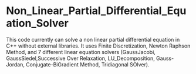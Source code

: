 # Non_Linear_Partial_Differential_Equation_Solver
This code currently can solve a non linear partial differential equation in C++ without external libraries. It uses Finite Discretization, Newton Raphson Method, and 7 different linear equation solvers (GaussJacobi, GaussSiedel,Successive Over Relaxation, LU_Decomposition, Gauss-Jordan, Conjugate-BiGradient Method, Tridiagonal SOlver).  
